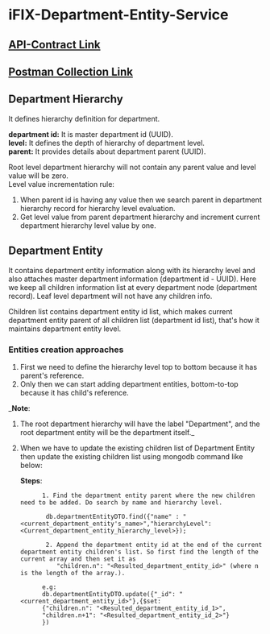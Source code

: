 # iFIX-Department-Entity-Service

## [API-Contract Link](https://redocly.github.io/redoc/?url=https://raw.githubusercontent.com/egovernments/iFix-Dev/develop/domain-services/ifix-department-entity-service/ifix-department-entity-service-1.0.0.yaml)
## [Postman Collection Link](https://www.getpostman.com/collections/b330dc3698bf009d2ef5)

## Department Hierarchy
It defines hierarchy definition for department.

**department id:** It is master department id (UUID).\
**level:** It defines the depth of hierarchy of department level.\
**parent:** It provides details about department parent (UUID).

Root level department hierarchy will not contain any parent value and level value will be zero.\
Level value incrementation rule:
1. When parent id is having any value then we search parent in department hierarchy record for hierarchy level evaluation.
2. Get level value from parent department hierarchy and increment current department hierarchy level value by one.


## Department Entity
It contains department entity information along with its hierarchy level and also attaches master department information (department id - UUID).
Here we keep all children information list at every department node (department record).
Leaf level department will not have any children info.

Children list contains department entity id list, which makes current department entity parent of all children list (department id list), that's how it maintains department entity level.

### Entities creation approaches
1. First we need to define the hierarchy level top to bottom because it has parent's reference.
2. Only then we can start adding department entities, bottom-to-top because it has child's reference.

_**Note**: 
1. The root department hierarchy will have the label "Department", and the root department entity will be the
department itself._
2. When we have to update the existing children list of Department Entity then update the existing children list using mongodb command like below:

   **Steps**: 
             
             1. Find the department entity parent where the new children need to be added. Do search by name and hierarchy level.
              
              db.departmentEntityDTO.find({"name" : "<current_department_entity's_name>","hierarchyLevel": <Current_department_entity_hierarchy_level>});
              
              2. Append the department entity id at the end of the current department entity children's list. So first find the length of the current array and then set it as
                 "children.n": "<Resulted_department_entity_id>" (where n is the length of the array.). 
             
             e.g: 
             db.departmentEntityDTO.update({"_id": "<current_department_entity_id>"},{$set:
             {"children.n": "<Resulted_department_entity_id_1>",
             "children.n+1": "<Resulted_department_entity_id_2>"}
             })